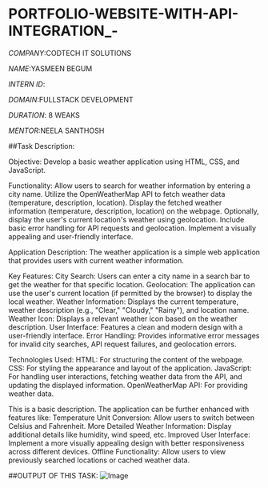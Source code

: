 # PORTFOLIO-WEBSITE-WITH-API-INTEGRATION_-

*COMPANY*:CODTECH IT SOLUTIONS

*NAME*:YASMEEN BEGUM

*INTERN ID*:

*DOMAIN*:FULLSTACK DEVELOPMENT

*DURATION*: 8 WEAKS

*MENTOR*:NEELA SANTHOSH

##Task Description:

Objective: Develop a basic weather application using HTML, CSS, and JavaScript.

Functionality:
Allow users to search for weather information by entering a city name.
Utilize the OpenWeatherMap API to fetch weather data (temperature, description, location).
Display the fetched weather information (temperature, description, location) on the webpage.
Optionally, display the user's current location's weather using geolocation.
Include basic error handling for API requests and geolocation.
Implement a visually appealing and user-friendly interface.

Application Description:
The weather application is a simple web application that provides users with current weather information.

Key Features:
City Search: Users can enter a city name in a search bar to get the weather for that specific location.
Geolocation: The application can use the user's current location (if permitted by the browser) to display the local weather.
Weather Information: Displays the current temperature, weather description (e.g., "Clear," "Cloudy," "Rainy"), and location name.
Weather Icon: Displays a relevant weather icon based on the weather description.
User Interface: Features a clean and modern design with a user-friendly interface.
Error Handling: Provides informative error messages for invalid city searches, API request failures, and geolocation errors.

Technologies Used:
HTML: For structuring the content of the webpage.
CSS: For styling the appearance and layout of the application.
JavaScript: For handling user interactions, fetching weather data from the API, and updating the displayed information.
OpenWeatherMap API: For providing weather data.

 This is a basic description. The application can be further enhanced with features like:
Temperature Unit Conversion: Allow users to switch between Celsius and Fahrenheit.
More Detailed Weather Information: Display additional details like humidity, wind speed, etc.
Improved User Interface: Implement a more visually appealing design with better responsiveness across different devices.
Offline Functionality: Allow users to view previously searched locations or cached weather data.


##OUTPUT OF THIS TASK: ![Image](https://github.com/user-attachments/assets/8de7cd03-61ea-42ef-9d7e-934db9bf0944)

